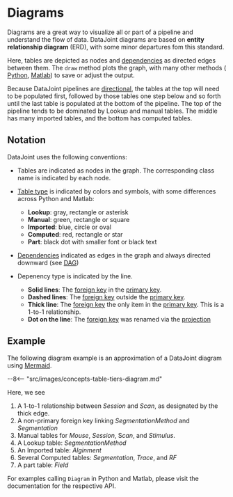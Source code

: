 # Diagrams

Diagrams are a great way to visualize all or part of a pipeline and understand the flow
of data. DataJoint diagrams are based on **entity relationship diagram** (ERD), with
some minor departures fom this standard. 

Here, tables are depicted as nodes and [dependencies](./dependencies) as directed edges
between them. The `draw` method plots the graph, with many other methods (
[Python](https://datajoint.com/docs/core/datajoint-python/latest/api/datajoint/diagram/),
[Matlab](https://github.com/datajoint/datajoint-matlab/blob/master/%2Bdj/ERD.m)) to
save or adjust the output.

Because DataJoint pipelines are [directional](../../../glossary#dag), the tables at the
top will need to be populated first, followed by those tables one step below and so
forth until the last table is populated at the bottom of the pipeline. The top of the
pipeline tends to be dominated by Lookup and manual tables. The middle has many
imported tables, and the bottom has computed tables.


## Notation

DataJoint uses the following conventions:

-   Tables are indicated as nodes in the graph. The corresponding class name is
    indicated by each node.

-   [Table type](../reproduce-table-tiers) is indicated by colors and symbols, with some
    differences across Python and Matlab: 
    - **Lookup**: gray, rectangle or asterisk
    - **Manual**: green, rectangle or square
    - **Imported**: blue, circle or oval
    - **Computed**: red, rectangle or star
    - **Part**: black dot with smaller font or black text

-   [Dependencies](./dependencies) indicated as edges in the graph and always
    directed downward (see [DAG](../../glossary#dag))

-   Depenency type is indicated by the line.

    - **Solid lines**: The [foreign key](../../glossary#foreign-key) in the
      [primary key](../../glossary#primary-key).
    - **Dashed lines**: The [foreign key](../../glossary#foreign-key) outside the
      [primary key](../../glossary#primary-key). 
    - **Thick line**: The [foreign key](../../glossary#foreign-key) the only item in
      the [primary key](../../glossary#primary-key). This is a 1-to-1 relationship.
    - **Dot on the line**: The [foreign key](../../glossary#foreign-key) was renamed
      via the [projection](../query-lang/operators#proj)


## Example

The following diagram example is an approximation of a DataJoint diagram using
[Mermaid](https://mermaid-js.github.io/mermaid/#/).

--8<-- "src/images/concepts-table-tiers-diagram.md"

Here, we see 
1. A 1-to-1 relationship between *Session* and *Scan*, as designated by the thick edge.
2. A non-primary foreign key linking *SegmentationMethod* and *Segmentation*
3. Manual tables for *Mouse*, *Session*, S*can*, and *Stimulus*. 
4. A Lookup table: *SegmentationMethod* 
5. An Imported table: *Alginment*
6. Several Computed tables: *Segmentation*, *Trace*, and *RF*
7. A part table: *Field*
 
For examples calling `Diagram` in Python and Matlab, please visit the documentation for
the respective API.

